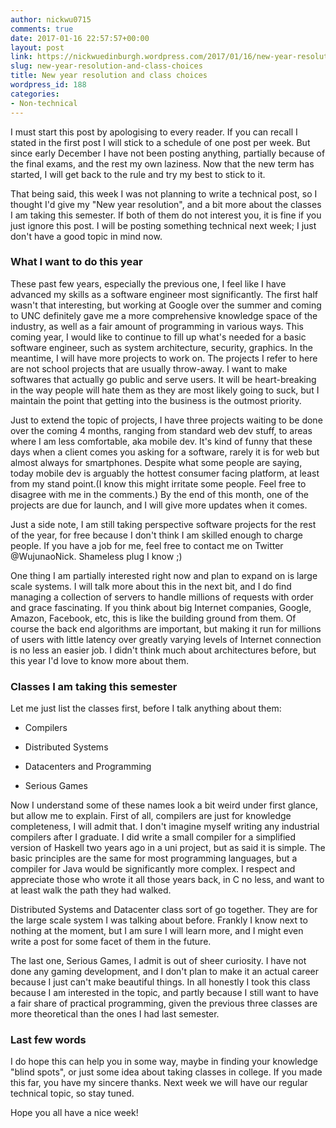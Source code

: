 ```yaml
---
author: nickwu0715
comments: true
date: 2017-01-16 22:57:57+00:00
layout: post
link: https://nickwuedinburgh.wordpress.com/2017/01/16/new-year-resolution-and-class-choices/
slug: new-year-resolution-and-class-choices
title: New year resolution and class choices
wordpress_id: 188
categories:
- Non-technical
---
```


I must start this post by apologising to every reader. If you can recall I stated in the first post I will stick to a schedule of one post per week. But since early December I have not been posting anything, partially because of the final exams, and the rest my own laziness. Now that the new term has started, I will get back to the rule and try my best to stick to it.

That being said, this week I was not planning to write a technical post, so I thought I'd give my "New year resolution", and a bit more about the classes I am taking this semester. If both of them do not interest you, it is fine if you just ignore this post. I will be posting something technical next week; I just don't have a good topic in mind now.



### What I want to do this year



These past few years, especially the previous one, I feel like I have advanced my skills as a software engineer most significantly. The first half wasn't that interesting, but working at Google over the summer and coming to UNC definitely gave me a more comprehensive knowledge space of the industry, as well as a fair amount of programming in various ways. This coming year, I would like to continue to fill up what's needed for a basic software engineer, such as system architecture, security, graphics. In the meantime, I will have more projects to work on. The projects I refer to here are not school projects that are usually throw-away. I want to make softwares that actually go public and serve users. It will be heart-breaking in the way people will hate them as they are most likely going to suck, but I maintain the point that getting into the business is the outmost priority.

Just to extend the topic of projects, I have three projects waiting to be done over the coming 4 months, ranging from standard web dev stuff, to areas where I am less comfortable, aka mobile dev. It's kind of funny that these days when a client comes you asking for a software, rarely it is for web but almost always for smartphones. Despite what some people are saying, today mobile dev is arguably the hottest consumer facing platform, at least from my stand point.(I know this might irritate some people. Feel free to disagree with me in the comments.) By the end of this month, one of the projects are due for launch, and I will give more updates when it comes.

Just a side note, I am still taking perspective software projects for the rest of the year, for free because I don't think I am skilled enough to charge people. If you have a job for me, feel free to contact me on Twitter @WujunaoNick. Shameless plug I know ;)

One thing I am partially interested right now and plan to expand on is large scale systems. I will talk more about this in the next bit, and I do find managing a collection of servers to handle millions of requests with order and grace fascinating. If you think about big Internet companies, Google, Amazon, Facebook, etc, this is like the building ground from them. Of course the back end algorithms are important, but making it run for millions of users with little latency over greatly varying levels of Internet connection is no less an easier job. I didn't think much about architectures before, but this year I'd love to know more about them.



### Classes I am taking this semester



Let me just list the classes first, before I talk anything about them:





  * Compilers


  * Distributed Systems


  * Datacenters and Programming


  * Serious Games



Now I understand some of these names look a bit weird under first glance, but allow me to explain. First of all, compilers are just for knowledge completeness, I will admit that. I don't imagine myself writing any industrial compilers after I graduate. I did write a small compiler for a simplified version of Haskell two years ago in a uni project, but as said it is simple. The basic principles are the same for most programming languages, but a compiler for Java would be significantly more complex. I respect and appreciate those who wrote it all those years back, in C no less, and want to at least walk the path they had walked.

Distributed Systems and Datacenter class sort of go together. They are for the large scale system I was talking about before. Frankly I know next to nothing at the moment, but I am sure I will learn more, and I might even write a post for some facet of them in the future.

The last one, Serious Games, I admit is out of sheer curiosity. I have not done any gaming development, and I don't plan to make it an actual career because I just can't make beautiful things. In all honestly I took this class because I am interested in the topic, and partly because I still want to have a fair share of practical programming, given the previous three classes are more theoretical than the ones I had last semester.



### Last few words



I do hope this can help you in some way, maybe in finding your knowledge "blind spots", or just some idea about taking classes in college. If you made this far, you have my sincere thanks. Next week we will have our regular technical topic, so stay tuned.

Hope you all have a nice week!

